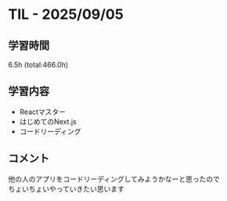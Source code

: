 # TIL - 2025/09/05

## 学習時間
6.5h (total:466.0h)

## 学習内容
- Reactマスター
- はじめてのNext.js
- コードリーディング

## コメント
他の人のアプリをコードリーディングしてみようかなーと思ったので<br>
ちょいちょいやっていきたい思います

